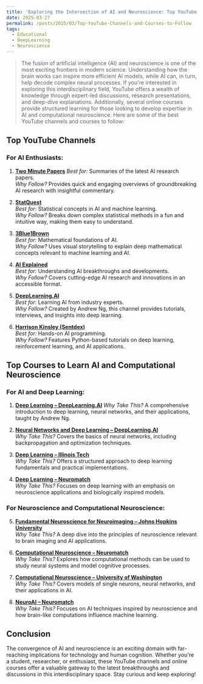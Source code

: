 ```yaml
---
title: 'Exploring the Intersection of AI and Neuroscience: Top YouTube Channels and Courses to Follow'
date: 2025-03-27
permalink: /posts/2025/03/Top-YouTube-Channels-and-Courses-to-Follow
tags:
  - Educational
  - DeepLearning 
  - Neuroscience 
---
```

> The fusion of artificial intelligence (AI) and neuroscience is one of the most exciting frontiers in modern science. Understanding how the brain works can inspire more efficient AI models, while AI can, in turn, help decode complex neural processes. If you're interested in exploring this interdisciplinary field, YouTube offers a wealth of knowledge through expert-led discussions, research presentations, and deep-dive explanations. Additionally, several online courses provide structured learning for those looking to develop expertise in AI and computational neuroscience. Here are some of the best YouTube channels and courses to follow:

## **Top YouTube Channels**

### **For AI Enthusiasts:**

1. **[Two Minute Papers](https://www.youtube.com/@TwoMinutePapers)** 
   *Best for:* Summaries of the latest AI research papers.  
   *Why Follow?* Provides quick and engaging overviews of groundbreaking AI research with insightful commentary.  

2. **[StatQuest](https://www.youtube.com/@statquest)**  
   *Best for:* Statistical concepts in AI and machine learning.  
   *Why Follow?* Breaks down complex statistical methods in a fun and intuitive way, making them easy to understand.  

3. **[3Blue1Brown](https://www.youtube.com/@3blue1brown)**  
   *Best for:* Mathematical foundations of AI.  
   *Why Follow?* Uses visual storytelling to explain deep mathematical concepts relevant to machine learning and AI.  

4. **[AI Explained](https://www.youtube.com/@aiexplained-official)**  
   *Best for:* Understanding AI breakthroughs and developments.  
   *Why Follow?* Covers cutting-edge AI research and innovations in an accessible format.  

5. **[DeepLearning.AI](https://www.youtube.com/@Deeplearningai)**  
   *Best for:* Learning AI from industry experts.  
   *Why Follow?* Created by Andrew Ng, this channel provides tutorials, interviews, and insights into deep learning.  

6. **[Harrison Kinsley (Sentdex)](https://www.youtube.com/@sentdex)**  
   *Best for:* Hands-on AI programming.  
   *Why Follow?* Features Python-based tutorials on deep learning, reinforcement learning, and AI applications.  


## **Top Courses to Learn AI and Computational Neuroscience**

### **For AI and Deep Learning:**

1. **[Deep Learning – DeepLearning.AI](https://www.coursera.org/specializations/deep-learning)**
   *Why Take This?* A comprehensive introduction to deep learning, neural networks, and their applications, taught by Andrew Ng.  

2. **[Neural Networks and Deep Learning – DeepLearning.AI](https://www.coursera.org/learn/neural-networks-deep-learning)**  
   *Why Take This?* Covers the basics of neural networks, including backpropagation and optimization techniques.  

3. **[Deep Learning – Illinois Tech](https://www.coursera.org/learn/illinois-tech-deep-learning)**  
   *Why Take This?* Offers a structured approach to deep learning fundamentals and practical implementations.  

4. **[Deep Learning – Neuromatch](https://deeplearning.neuromatch.io/tutorials/intro.html)**  
   *Why Take This?* Focuses on deep learning with an emphasis on neuroscience applications and biologically inspired models.  

### **For Neuroscience and Computational Neuroscience:**

5. **[Fundamental Neuroscience for Neuroimaging – Johns Hopkins University](https://www.coursera.org/learn/neuroscience-neuroimaging)**  
   *Why Take This?* A deep dive into the principles of neuroscience relevant to brain imaging and AI applications.  

6. **[Computational Neuroscience – Neuromatch](https://compneuro.neuromatch.io/tutorials/intro.html)**  
   *Why Take This?* Explores how computational methods can be used to study neural systems and model cognitive processes.  

7. **[Computational Neuroscience – University of Washington](https://www.coursera.org/learn/computational-neuroscience)**  
   *Why Take This?* Covers models of single neurons, neural networks, and their applications in AI.  

8. **[NeuroAI – Neuromatch](https://neuroai.neuromatch.io/tutorials/intro.html)**  
   *Why Take This?* Focuses on AI techniques inspired by neuroscience and how brain-like computations influence machine learning.  

## **Conclusion**

The convergence of AI and neuroscience is an exciting domain with far-reaching implications for technology and human cognition. Whether you're a student, researcher, or enthusiast, these YouTube channels and online courses offer a valuable gateway to the latest breakthroughs and discussions in this interdisciplinary space. Stay curious and keep exploring!

